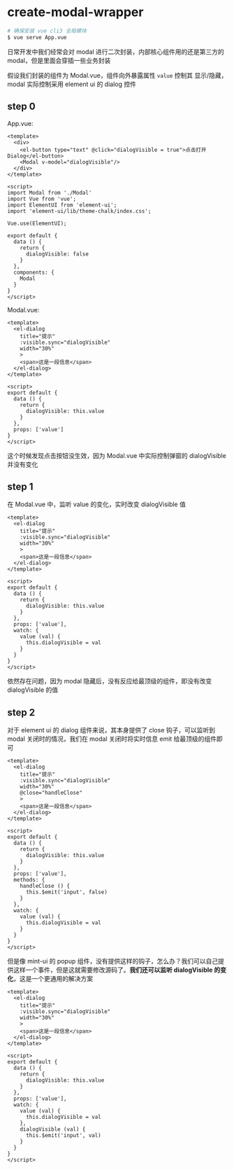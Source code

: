 # create-modal-wrapper

```bash
# 确保安装 vue cli3 全局模块
$ vue serve App.vue
```

日常开发中我们经常会对 modal 进行二次封装，内部核心组件用的还是第三方的 modal，但是里面会穿插一些业务封装

假设我们封装的组件为 Modal.vue，组件向外暴露属性 `value` 控制其 显示/隐藏，modal 实际控制采用 element ui 的 dialog 控件

## step 0

App.vue:

```vue
<template>
  <div>
    <el-button type="text" @click="dialogVisible = true">点击打开 Dialog</el-button>
    <Modal v-model="dialogVisible"/>
  </div>
</template>

<script>
import Modal from './Modal'
import Vue from 'vue';
import ElementUI from 'element-ui';
import 'element-ui/lib/theme-chalk/index.css';

Vue.use(ElementUI);

export default {
  data () {
    return {
      dialogVisible: false
    }
  },
  components: {
    Modal
  }
}
</script>
```

Modal.vue:

```vue
<template>
  <el-dialog
    title="提示"
    :visible.sync="dialogVisible"
    width="30%"
    >
    <span>这是一段信息</span>
  </el-dialog>
</template>

<script>
export default {
  data () {
    return {
      dialogVisible: this.value
    }
  },
  props: ['value']
}
</script>
```

这个时候发现点击按钮没生效，因为 Modal.vue 中实际控制弹窗的 dialogVisible 并没有变化

## step 1

在 Modal.vue 中，监听 value 的变化，实时改变 dialogVisible 值

```vue
<template>
  <el-dialog
    title="提示"
    :visible.sync="dialogVisible"
    width="30%"
    >
    <span>这是一段信息</span>
  </el-dialog>
</template>

<script>
export default {
  data () {
    return {
      dialogVisible: this.value
    }
  },
  props: ['value'],
  watch: {
    value (val) {
      this.dialogVisible = val
    }
  }
}
</script>
```

依然存在问题，因为 modal 隐藏后，没有反应给最顶级的组件，即没有改变 dialogVisible 的值

## step 2

对于 element ui 的 dialog 组件来说，其本身提供了 close 钩子，可以监听到 modal 关闭时的情况，我们在 modal 关闭时将实时信息 emit 给最顶级的组件即可

```vue
<template>
  <el-dialog
    title="提示"
    :visible.sync="dialogVisible"
    width="30%"
    @close="handleClose"
    >
    <span>这是一段信息</span>
  </el-dialog>
</template>

<script>
export default {
  data () {
    return {
      dialogVisible: this.value
    }
  },
  props: ['value'],
  methods: {
    handleClose () {
      this.$emit('input', false)
    }
  },
  watch: {
    value (val) {
      this.dialogVisible = val
    }
  }
}
</script>
```

但是像 mint-ui 的 popup 组件，没有提供这样的钩子，怎么办？我们可以自己提供这样一个事件，但是这就需要修改源码了。**我们还可以监听 dialogVisible 的变化**，这是一个更通用的解决方案

```vue
<template>
  <el-dialog
    title="提示"
    :visible.sync="dialogVisible"
    width="30%"
    >
    <span>这是一段信息</span>
  </el-dialog>
</template>

<script>
export default {
  data () {
    return {
      dialogVisible: this.value
    }
  },
  props: ['value'],
  watch: {
    value (val) {
      this.dialogVisible = val
    },
    dialogVisible (val) {
      this.$emit('input', val)
    }
  }
}
</script>
```

